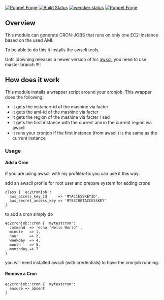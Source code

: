 [![Puppet Forge](https://img.shields.io/puppetforge/v/paschdan/ec2cronjob.svg)](https://forge.puppetlabs.com/paschdan/ec2cronjob)
[![Build Status](https://travis-ci.org/asgoodasnu/puppet-ec2cronjob.svg)](https://travis-ci.org/asgoodasnu/puppet-ec2cronjob)
[![wercker status](https://app.wercker.com/status/430494f38e61c46e948dcd39b6f3f6d8/s/master "wercker status")](https://app.wercker.com/project/bykey/430494f38e61c46e948dcd39b6f3f6d8)
[![Puppet Forge](https://img.shields.io/puppetforge/dt/paschdan/ec2cronjob.svg)]()

## Overview

This module can generate CRON-JOBS that runs on only one EC2-Instance based on the used AMI.

To be able to do this it installs the awscli tools.

Until jdowning releases a newer version of his [awscli](https://forge.puppetlabs.com/jdowning/awscli)
you need to use master branch !!!!

## How does it work

This module installs a wrapper script around your cronjob.
This wrapper does the following:

* it gets the instance-id of the mashine via facter
* it gets the ami-id of the mashine via facter
* it gets the region of the mashine via facter / sed
* it gets the first instance with the current ami in the current region via awscli
* it runs your cronjob if the first instance (from awscli) is the same as the current instance

### Usage


#### Add a Cron

if you are using awscli with my profiles-fix you can use it this way:

add an awscli profile for root user and prepare system for adding crons

```
class { 'ec2cronjob':
  aws_access_key_id     => 'MYACCESSKEYID',
  aws_secret_access_key => 'MYSECRETACCESSKEY'
}
```

to add a cron simply do

```
ec2cronjob::cron { 'mytestcron':
  command  => 'echo "Hello World"',
  minute   => 1,
  hour     => 2,
  weekday  => 4,
  month    => 5,
  monthday => 7
}
```

you will need installed awscli (with credentials) to have the cronjob running.

#### Remove a Cron

```
ec2cronjob::cron { 'mytestcron':
  ensure => absent
}
```
